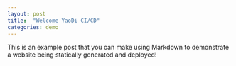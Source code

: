 ```yaml
---
layout: post
title:  "Welcome YaoDi CI/CD"
categories: demo
---
```


This is an example post that you can make using Markdown to demonstrate a website being statically generated and deployed!
